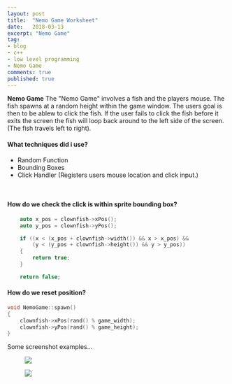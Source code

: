 ```yaml
---
layout: post
title:  "Nemo Game Worksheet"
date:   2018-03-13
excerpt: "Nemo Game"
tag:
- blog
- c++
- low level programming
- Nemo Game
comments: true
published: true
---
```

**Nemo Game** The "Nemo Game" involves a fish and the players mouse. The fish spawns at a random height within the game window. The users goal is then to be ablew to click the fish. If the user fails to click the fish before it exits the screen the fish will loop back around to the left side of the screen. (The fish travels left to right).<br/>

#### What techniques did i use?
- Random Function
- Bounding Boxes
- Click Handler (Registers users mouse location and click input.)
<br/>


#### How do we check the click is within sprite bounding box?
```C++
	auto x_pos = clownfish->xPos();
	auto y_pos = clownfish->yPos();

	if ((x < (x_pos + clownfish->width()) && x > x_pos) && 
		(y < (y_pos + clownfish->height()) && y > y_pos))
	{
		return true;
	}

	return false;
```

#### How do we reset position?
~~~ C++
void NemoGame::spawn()
{
	clownfish->xPos(rand() % game_width);
	clownfish->yPos(rand() % game_height);
}
~~~

Some screenshot examples...
<figure>
<a><img src="https://raw.githubusercontent.com/jack-king1/jack-king1.github.io/master/assets/img/NemoGame_LoadScreen.PNG?token=AexHW6x8LH4ApygCH3MKyqveXdAS1AaLks5asDfhwA%3D%3D"></a>
</figure>

<figure>
<a><img src="https://raw.githubusercontent.com/jack-king1/jack-king1.github.io/master/assets/img/NemiGame_Playing.PNG?token=AexHW7GG8eT9HCpR71tDjeB9O2AwdENyks5asEuEwA%3D%3D"></a>
</figure>

